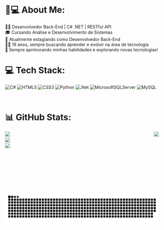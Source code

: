 # 💫💻 About Me:
👨‍💻 Desenvolvedor Back-End | C# .NET | RESTful API<br>🎓 Cursando Análise e Desenvolvimento de Sistemas<br>💼 Atualmente estagiando como Desenvolvedor Back-End<br>🧑‍🎓 19 anos, sempre buscando aprender e evoluir na área de tecnologia<br>📌 Sempre aprimorando minhas habilidades e explorando novas tecnologias!


# 💻 Tech Stack:
![C#](https://img.shields.io/badge/c%23-%23239120.svg?style=for-the-badge&logo=csharp&logoColor=white) ![HTML5](https://img.shields.io/badge/html5-%23E34F26.svg?style=for-the-badge&logo=html5&logoColor=white) ![CSS3](https://img.shields.io/badge/css3-%231572B6.svg?style=for-the-badge&logo=css3&logoColor=white) ![Python](https://img.shields.io/badge/python-3670A0?style=for-the-badge&logo=python&logoColor=ffdd54) ![.Net](https://img.shields.io/badge/.NET-5C2D91?style=for-the-badge&logo=.net&logoColor=white) ![MicrosoftSQLServer](https://img.shields.io/badge/Microsoft%20SQL%20Server-CC2927?style=for-the-badge&logo=microsoft%20sql%20server&logoColor=white) ![MySQL](https://img.shields.io/badge/mysql-4479A1.svg?style=for-the-badge&logo=mysql&logoColor=white)

<br clear="both">


###

# 📊 GitHub Stats:
<img align="right" height="200" src="https://media2.giphy.com/media/v1.Y2lkPTc5MGI3NjExNmx0MDhwa3Nob216OGh1NnlqbnV1NGU2d2V2eHppc2U1ejg4dmEydCZlcD12MV9pbnRlcm5hbF9naWZfYnlfaWQmY3Q9Zw/78XCFBGOlS6keY1Bil/giphy.gif"  />

![](https://github-readme-stats.vercel.app/api?username=ArthurTheCreator&theme=radical&hide_border=false&include_all_commits=true&count_private=true)<br/>
![](https://nirzak-streak-stats.vercel.app/?user=ArthurTheCreator&theme=radical&hide_border=false)<br/>
![](https://github-readme-stats.vercel.app/api/top-langs/?username=ArthurTheCreator&theme=radical&hide_border=false&include_all_commits=true&count_private=false&layout=compact)


<picture>
  <source media="(prefers-color-scheme: dark)" srcset="https://raw.githubusercontent.com/platane/platane/output/github-contribution-grid-snake-dark.svg">
  <source media="(prefers-color-scheme: light)" srcset="https://raw.githubusercontent.com/platane/platane/output/github-contribution-grid-snake.svg">
  <img alt="github contribution grid snake animation" src="https://raw.githubusercontent.com/platane/platane/output/github-contribution-grid-snake.svg">
</picture>
